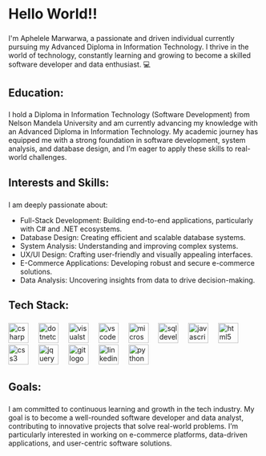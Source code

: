 <h1 align="left">Hello World!!</h1>

###

<p align="left">I'm Aphelele Marwarwa, a passionate and driven individual currently pursuing my Advanced Diploma in Information Technology. I thrive in the world of technology, constantly learning and growing to become a skilled software developer and data enthusiast. 💻</p>

###

<h2 align="left">Education:</h2>

###

<p align="left">I hold a Diploma in Information Technology (Software Development) from Nelson Mandela University and am currently advancing my knowledge with an Advanced Diploma in Information Technology. My academic journey has equipped me with a strong foundation in software development, system analysis, and database design, and I’m eager to apply these skills to real-world challenges.</p>

###

<h2 align="left">Interests and Skills:</h2>

###

<p align="left">I am deeply passionate about:</p>
<ul align="left">
  <li>Full-Stack Development: Building end-to-end applications, particularly with C# and .NET ecosystems.</li>
  <li>Database Design: Creating efficient and scalable database systems.</li>
  <li>System Analysis: Understanding and improving complex systems.</li>
  <li>UX/UI Design: Crafting user-friendly and visually appealing interfaces.</li>
  <li>E-Commerce Applications: Developing robust and secure e-commerce solutions.</li>
 <li>Data Analysis: Uncovering insights from data to drive decision-making.</li>
</ul>

###

<h2 align="left">Tech Stack:</h2>

###

<div align="left">
  <img src="https://cdn.jsdelivr.net/gh/devicons/devicon/icons/csharp/csharp-original.svg" height="40" alt="csharp logo"  />
  <img width="12" />
  <img src="https://cdn.jsdelivr.net/gh/devicons/devicon/icons/dotnetcore/dotnetcore-original.svg" height="40" alt="dotnetcore logo"  />
  <img width="12" />
  <img src="https://cdn.jsdelivr.net/gh/devicons/devicon/icons/visualstudio/visualstudio-plain.svg" height="40" alt="visualstudio logo"  />
  <img width="12" />
  <img src="https://cdn.jsdelivr.net/gh/devicons/devicon/icons/vscode/vscode-original.svg" height="40" alt="vscode logo"  />
  <img width="12" />
  <img src="https://cdn.jsdelivr.net/gh/devicons/devicon@latest/icons/microsoftsqlserver/microsoftsqlserver-plain-wordmark.svg" height="40" alt="microsoftsqlserver logo" />
  <img width="12" />
  <img src="https://cdn.jsdelivr.net/gh/devicons/devicon@latest/icons/sqldeveloper/sqldeveloper-original.svg" height="40" alt="sqldeveloper logo" />
  <img width="12" />     
  <img src="https://cdn.jsdelivr.net/gh/devicons/devicon/icons/javascript/javascript-original.svg" height="40" alt="javascript logo"  />
  <img width="12" />
  <img src="https://cdn.jsdelivr.net/gh/devicons/devicon/icons/html5/html5-original.svg" height="40" alt="html5 logo"  />
  <img width="12" />
  <img src="https://cdn.jsdelivr.net/gh/devicons/devicon/icons/css3/css3-original.svg" height="40" alt="css3 logo"  />
  <img width="12" />
  <img src="https://cdn.jsdelivr.net/gh/devicons/devicon/icons/jquery/jquery-original.svg" height="40" alt="jquery logo"  />
  <img width="12" />
  <img src="https://cdn.jsdelivr.net/gh/devicons/devicon/icons/git/git-original.svg" height="40" alt="git logo"  />
  <img width="12" />
  <img src="https://cdn.jsdelivr.net/gh/devicons/devicon/icons/linkedin/linkedin-original.svg" height="40" alt="linkedin logo"  />
 <img width="12" />
  <img src="https://cdn.jsdelivr.net/gh/devicons/devicon/icons/python/python-original.svg" height="40" alt="python logo"  />
</div>

###
<h2 align="left">Goals:</h2>

###

<p align="left">I am committed to continuous learning and growth in the tech industry. My goal is to become a well-rounded software developer and data analyst, contributing to innovative projects that solve real-world problems. I’m particularly interested in working on e-commerce platforms, data-driven applications, and user-centric software solutions.</p>

###
